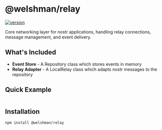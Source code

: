 # @welshman/relay

[![version](https://badgen.net/npm/v/@welshman/relay)](https://npmjs.com/package/@welshman/relay)

Core networking layer for nostr applications, handling relay connections, message management, and event delivery.

## What's Included

- **Event Store** - A Repository class which stores events in memory
- **Relay Adapter** - A LocalRelay class which adapts nostr messages to the repository

## Quick Example

```typescript
```

## Installation

```bash
npm install @welshman/relay
```
